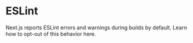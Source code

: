 # ESLint

Next.js reports ESLint errors and warnings during builds by default. Learn how to opt-out of this behavior here.